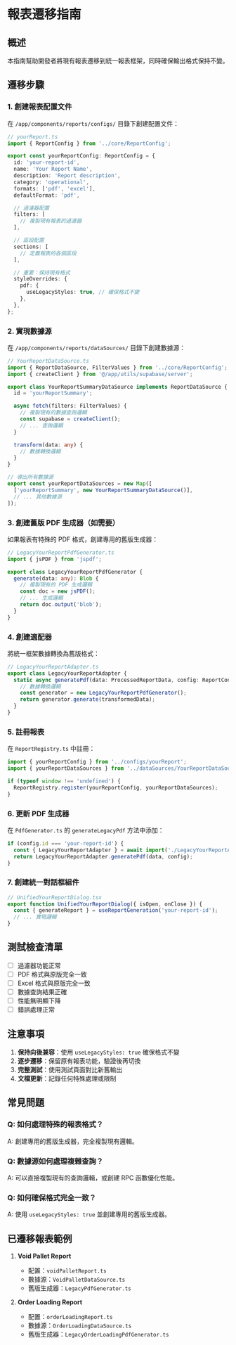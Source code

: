 # 報表遷移指南

## 概述

本指南幫助開發者將現有報表遷移到統一報表框架，同時確保輸出格式保持不變。

## 遷移步驟

### 1. 創建報表配置文件

在 `/app/components/reports/configs/` 目錄下創建配置文件：

```typescript
// yourReport.ts
import { ReportConfig } from '../core/ReportConfig';

export const yourReportConfig: ReportConfig = {
  id: 'your-report-id',
  name: 'Your Report Name',
  description: 'Report description',
  category: 'operational',
  formats: ['pdf', 'excel'],
  defaultFormat: 'pdf',

  // 過濾器配置
  filters: [
    // 複製現有報表的過濾器
  ],

  // 區段配置
  sections: [
    // 定義報表的各個區段
  ],

  // 重要：保持現有格式
  styleOverrides: {
    pdf: {
      useLegacyStyles: true, // 確保格式不變
    },
  },
};
```

### 2. 實現數據源

在 `/app/components/reports/dataSources/` 目錄下創建數據源：

```typescript
// YourReportDataSource.ts
import { ReportDataSource, FilterValues } from '../core/ReportConfig';
import { createClient } from '@/app/utils/supabase/server';

export class YourReportSummaryDataSource implements ReportDataSource {
  id = 'yourReportSummary';

  async fetch(filters: FilterValues) {
    // 複製現有的數據查詢邏輯
    const supabase = createClient();
    // ... 查詢邏輯
  }

  transform(data: any) {
    // 數據轉換邏輯
  }
}

// 導出所有數據源
export const yourReportDataSources = new Map([
  ['yourReportSummary', new YourReportSummaryDataSource()],
  // ... 其他數據源
]);
```

### 3. 創建舊版 PDF 生成器（如需要）

如果報表有特殊的 PDF 格式，創建專用的舊版生成器：

```typescript
// LegacyYourReportPdfGenerator.ts
import { jsPDF } from 'jspdf';

export class LegacyYourReportPdfGenerator {
  generate(data: any): Blob {
    // 複製現有的 PDF 生成邏輯
    const doc = new jsPDF();
    // ... 生成邏輯
    return doc.output('blob');
  }
}
```

### 4. 創建適配器

將統一框架數據轉換為舊版格式：

```typescript
// LegacyYourReportAdapter.ts
export class LegacyYourReportAdapter {
  static async generatePdf(data: ProcessedReportData, config: ReportConfig): Promise<Blob> {
    // 數據轉換邏輯
    const generator = new LegacyYourReportPdfGenerator();
    return generator.generate(transformedData);
  }
}
```

### 5. 註冊報表

在 `ReportRegistry.ts` 中註冊：

```typescript
import { yourReportConfig } from '../configs/yourReport';
import { yourReportDataSources } from '../dataSources/YourReportDataSource';

if (typeof window !== 'undefined') {
  ReportRegistry.register(yourReportConfig, yourReportDataSources);
}
```

### 6. 更新 PDF 生成器

在 `PdfGenerator.ts` 的 `generateLegacyPdf` 方法中添加：

```typescript
if (config.id === 'your-report-id') {
  const { LegacyYourReportAdapter } = await import('./LegacyYourReportAdapter');
  return LegacyYourReportAdapter.generatePdf(data, config);
}
```

### 7. 創建統一對話框組件

```typescript
// UnifiedYourReportDialog.tsx
export function UnifiedYourReportDialog({ isOpen, onClose }) {
  const { generateReport } = useReportGeneration('your-report-id');
  // ... 實現邏輯
}
```

## 測試檢查清單

- [ ] 過濾器功能正常
- [ ] PDF 格式與原版完全一致
- [ ] Excel 格式與原版完全一致
- [ ] 數據查詢結果正確
- [ ] 性能無明顯下降
- [ ] 錯誤處理正常

## 注意事項

1. **保持向後兼容**：使用 `useLegacyStyles: true` 確保格式不變
2. **逐步遷移**：保留原有報表功能，驗證後再切換
3. **完整測試**：使用測試頁面對比新舊輸出
4. **文檔更新**：記錄任何特殊處理或限制

## 常見問題

### Q: 如何處理特殊的報表格式？

A: 創建專用的舊版生成器，完全複製現有邏輯。

### Q: 數據源如何處理複雜查詢？

A: 可以直接複製現有的查詢邏輯，或創建 RPC 函數優化性能。

### Q: 如何確保格式完全一致？

A: 使用 `useLegacyStyles: true` 並創建專用的舊版生成器。

## 已遷移報表範例

1. **Void Pallet Report**
   - 配置：`voidPalletReport.ts`
   - 數據源：`VoidPalletDataSource.ts`
   - 舊版生成器：`LegacyPdfGenerator.ts`

2. **Order Loading Report**
   - 配置：`orderLoadingReport.ts`
   - 數據源：`OrderLoadingDataSource.ts`
   - 舊版生成器：`LegacyOrderLoadingPdfGenerator.ts`
